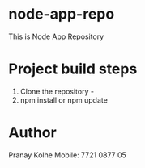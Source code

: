# node-app-repo
This is Node App Repository

# Project build steps
1. Clone the repository - <repo-url>
2. npm install or npm update

# Author
Pranay Kolhe
Mobile: 7721 0877 05